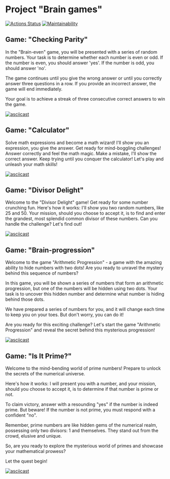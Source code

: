 # Project "Brain games"

[![Actions Status](https://github.com/Zakir0000/frontend-project-44/workflows/hexlet-check/badge.svg)](https://github.com/Zakir0000/frontend-project-44/actions)
[![Maintainability](https://api.codeclimate.com/v1/badges/41849fd4cc5b7d54c0d6/maintainability)](https://codeclimate.com/github/Zakir0000/frontend-project-44/maintainability)

<h2 id="brain-even">Game: "Checking Parity"</h2>
In the "Brain-even" game, you will be presented with a series of random numbers. Your task is to determine whether each number is even or odd. If the number is even, you should answer 'yes'. If the number is odd, you should answer 'no'.

The game continues until you give the wrong answer or until you correctly answer three questions in a row. If you provide an incorrect answer, the game will end immediately.

Your goal is to achieve a streak of three consecutive correct answers to win the game.

[![asciicast](https://asciinema.org/a/oJImpRVPWpSrR5jScu4esrZRi.svg)](https://asciinema.org/a/oJImpRVPWpSrR5jScu4esrZRi)

<h2 id="brain-calc">Game: "Calculator"</h2>
Solve math expressions and become a math wizard!
I'll show you an expression, you give the answer.
Get ready for mind-boggling challenges!
Answer correctly and feel the math magic.
Make a mistake, I'll show the correct answer.
Keep trying until you conquer the calculator!
Let's play and unleash your math skills!
<br>

[![asciicast](https://asciinema.org/a/az9O2g1pqAp2Kcs913XFYatBb.svg)](https://asciinema.org/a/az9O2g1pqAp2Kcs913XFYatBb)

<h2 id="brain-gcd">Game: "Divisor Delight"</h2>
Welcome to the "Divisor Delight" game! Get ready for some number crunching fun. Here's how it works: I'll show you two random numbers, like 25 and 50. Your mission, should you choose to accept it, is to find and enter the grandest, most splendid common divisor of these numbers. Can you handle the challenge? Let's find out!

[![asciicast](https://asciinema.org/a/HdcntA7lIIQPc4I7DiydVEQIg.svg)](https://asciinema.org/a/HdcntA7lIIQPc4I7DiydVEQIg)

<h2 id="brain-progression">Game: "Brain-progression"</h2>
Welcome to the game "Arithmetic Progression" - a game with the amazing ability to hide numbers with two dots! Are you ready to unravel the mystery behind this sequence of numbers?

In this game, you will be shown a series of numbers that form an arithmetic progression, but one of the numbers will be hidden using two dots. Your task is to uncover this hidden number and determine what number is hiding behind those dots.

We have prepared a series of numbers for you, and it will change each time to keep you on your toes. But don't worry, you can do it!

Are you ready for this exciting challenge? Let's start the game "Arithmetic Progression" and reveal the secret behind this mysterious progression!

[![asciicast](https://asciinema.org/a/F0ikGTQkvu8SHDP7loaJFRAaf.svg)](https://asciinema.org/a/F0ikGTQkvu8SHDP7loaJFRAaf)

<h2 id="brain-prime">Game: "Is It Prime?"</h2>

Welcome to the mind-bending world of prime numbers!
Prepare to unlock the secrets of the numerical universe.

Here's how it works:
I will present you with a number, and your mission, should you choose to accept it, is to determine if that number is prime or not.

To claim victory, answer with a resounding "yes" if the number is indeed prime. But beware! If the number is not prime, you must respond with a confident "no".

Remember, prime numbers are like hidden gems of the numerical realm, possessing only two divisors: 1 and themselves. They stand out from the crowd, elusive and unique.

So, are you ready to explore the mysterious world of primes and showcase your mathematical prowess?

Let the quest begin!

[![asciicast](https://asciinema.org/a/3zJ4r5O32K5445czHrWxUltaa.svg)](https://asciinema.org/a/3zJ4r5O32K5445czHrWxUltaa)